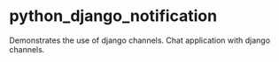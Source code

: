 # python_django_notification

Demonstrates the use of django channels. Chat application with django channels.
